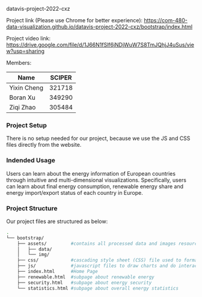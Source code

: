datavis-project-2022-cxz

Project link (Please use Chrome for better experience): https://com-480-data-visualization.github.io/datavis-project-2022-cxz/bootstrap/index.html

Project video link: https://drive.google.com/file/d/1J66N1fSlf6jNDjWuW7S8TmJQhjJ4uSus/view?usp=sharing

Members:

|     Name    | SCIPER |
|-------------| -------|
| Yixin Cheng | 321718 |
| Boran Xu    | 349290 |
| Ziqi Zhao   | 305484 |

### Project Setup

There is no setup needed for our project, because we use the JS and CSS files directly from the website.

### Indended Usage

Users can learn about the energy information of European countries through intuitive and multi-dimensional visualizations. Specifically, users can learn about final energy consumption, renewable energy share and energy import/export status of each country in Europe.

### Project Structure

Our project files are structured as below:

```bash
.
└── bootstrap/
    ├── assets/         #contains all processed data and images resources/
    │   ├── data/
    │   └── img/
    ├── css/            #cascading style sheet (CSS) file used to format the contents of a webpage
    ├── js/             #javascript files to draw charts and do interactions
    ├── index.html      #Home Page
    ├── renewable.html  #subpage about renewable energy
    ├── security.html   #subpage about energy security
    └── statistics.html #subpage about overall energy statistics
```
